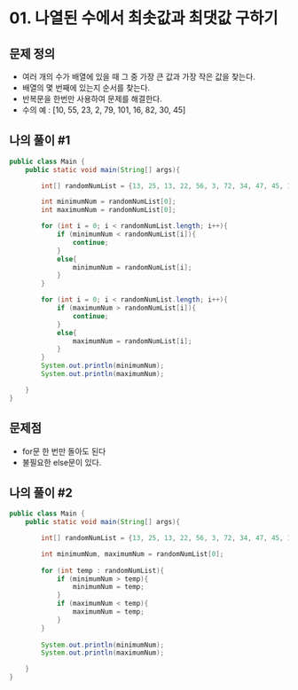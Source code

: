 # 01. 나열된 수에서 최솟값과 최댓값 구하기

## 문제 정의

- 여러 개의 수가 배열에 있을 때 그 중 가장 큰 값과 가장 작은 값을 찾는다.
- 배열의 몇 번째에 있는지 순서를 찾는다.
- 반복문을 한번만 사용하여 문제를 해결한다.
- 수의 예 : [10, 55, 23, 2, 79, 101, 16, 82, 30, 45]

## 나의 풀이 #1
~~~java
public class Main {
    public static void main(String[] args){

        int[] randomNumList = {13, 25, 13, 22, 56, 3, 72, 34, 47, 45, 102};

        int minimumNum = randomNumList[0];
        int maximumNum = randomNumList[0];

        for (int i = 0; i < randomNumList.length; i++){
            if (minimumNum < randomNumList[i]){
                continue;
            }
            else{
                minimumNum = randomNumList[i];
            }
        }

        for (int i = 0; i < randomNumList.length; i++){
            if (maximumNum > randomNumList[i]){
                continue;
            }
            else{
                maximumNum = randomNumList[i];
            }
        }
        System.out.println(minimumNum);
        System.out.println(maximumNum);

    }
}
~~~

## 문제점
* for문 한 번만 돌아도 된다
* 불필요한 else문이 있다.

## 나의 풀이 #2
~~~java
public class Main {
    public static void main(String[] args){

        int[] randomNumList = {13, 25, 13, 22, 56, 3, 72, 34, 47, 45, 102};

        int minimumNum, maximumNum = randomNumList[0];
        
        for (int temp : randomNumList){
            if (minimumNum > temp){
                minimumNum = temp;
            }
            if (maximumNum < temp){
                maximumNum = temp;       
            }
        }
        
        System.out.println(minimumNum);
        System.out.println(maximumNum);

    }
}
~~~